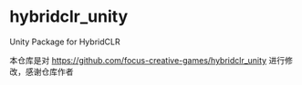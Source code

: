 # hybridclr_unity
Unity Package for HybridCLR

本仓库是对 https://github.com/focus-creative-games/hybridclr_unity 进行修改，感谢仓库作者



